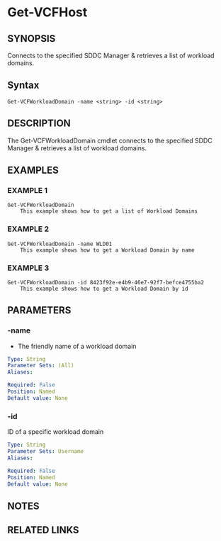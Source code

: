 # Get-VCFHost

## SYNOPSIS
Connects to the specified SDDC Manager & retrieves a list of workload domains.

## Syntax
```
Get-VCFWorkloadDomain -name <string> -id <string>
```

## DESCRIPTION
The Get-VCFWorkloadDomain cmdlet connects to the specified SDDC Manager & retrieves a list of workload domains.

## EXAMPLES

### EXAMPLE 1
```
Get-VCFWorkloadDomain
    This example shows how to get a list of Workload Domains
```

### EXAMPLE 2
```
Get-VCFWorkloadDomain -name WLD01
    This example shows how to get a Workload Domain by name
```

### EXAMPLE 3
```
Get-VCFWorkloadDomain -id 8423f92e-e4b9-46e7-92f7-befce4755ba2
    This example shows how to get a Workload Domain by id
```

## PARAMETERS

### -name
- The friendly name of a workload domain

```yaml
Type: String
Parameter Sets: (All)
Aliases:

Required: False
Position: Named
Default value: None
```

### -id
ID of a specific workload domain

```yaml
Type: String
Parameter Sets: Username
Aliases:

Required: False
Position: Named
Default value: None
```

## NOTES

## RELATED LINKS
